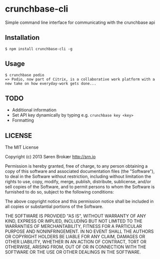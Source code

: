 # crunchbase-cli

Simple command line interface for communicating with the crunchbase api

## Installation

```$ npm install crunchbase-cli -g```

## Usage
```
$ crunchbase podio
=> Podio, now part of Citrix, is a collaborative work platform with a new take on how everyday-work gets done...
```

## TODO

- Additional information
- Set API key dynamically by typing e.g. `crunchbase key <key>`
- Formatting

## LICENSE

The MIT License

Copyright (c) 2013 Søren Brokær http://srn.io

Permission is hereby granted, free of charge, to any person obtaining a copy
of this software and associated documentation files (the "Software"), to deal
in the Software without restriction, including without limitation the rights
to use, copy, modify, merge, publish, distribute, sublicense, and/or sell
copies of the Software, and to permit persons to whom the Software is
furnished to do so, subject to the following conditions:

The above copyright notice and this permission notice shall be included in
all copies or substantial portions of the Software.

THE SOFTWARE IS PROVIDED "AS IS", WITHOUT WARRANTY OF ANY KIND, EXPRESS OR
IMPLIED, INCLUDING BUT NOT LIMITED TO THE WARRANTIES OF MERCHANTABILITY,
FITNESS FOR A PARTICULAR PURPOSE AND NONINFRINGEMENT. IN NO EVENT SHALL THE
AUTHORS OR COPYRIGHT HOLDERS BE LIABLE FOR ANY CLAIM, DAMAGES OR OTHER
LIABILITY, WHETHER IN AN ACTION OF CONTRACT, TORT OR OTHERWISE, ARISING FROM,
OUT OF OR IN CONNECTION WITH THE SOFTWARE OR THE USE OR OTHER DEALINGS IN
THE SOFTWARE.
